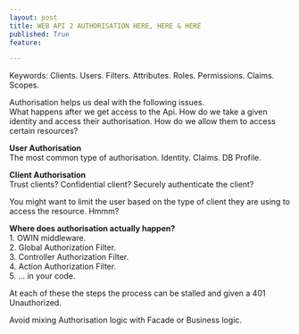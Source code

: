 ```yaml
---
layout: post
title: WEB API 2 AUTHORISATION HERE, HERE & HERE
published: True
feature: 

---
```


Keywords: Clients. Users. Filters. Attributes. Roles. Permissions. Claims. Scopes.

Authorisation helps us deal with the following issues.  
What happens after we get access to the Api. How do we take a given identity and access their authorisation. How do we allow them to access certain resources?

**User Authorisation**  
The most common type of authorisation. Identity. Claims. DB Profile.

**Client Authorisation**  
Trust clients? Confidential client? Securely authenticate the client?

You might want to limit the user based on the type of client they are using to access the resource. Hmmm?

**Where does authorisation actually happen?**  
1\. OWIN middleware.  
2\. Global Authorization Filter.  
3\. Controller Authorization Filter.  
4\. Action Authorization Filter.  
5\. … in your code.

At each of these the steps the process can be stalled and given a 401 Unauthorized.

Avoid mixing Authorisation logic with Facade or Business logic.